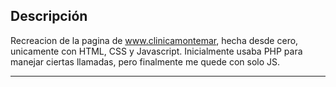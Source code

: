 Descripción
-----------
Recreacion de la pagina de www.clinicamontemar, hecha desde cero, unicamente con HTML, CSS y Javascript. Inicialmente usaba PHP para manejar ciertas llamadas, pero finalmente me quede con solo JS.
___

